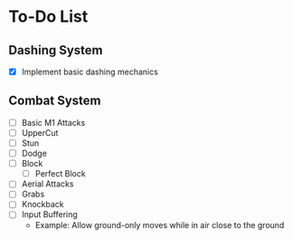 # To-Do List

## Dashing System
- [x] Implement basic dashing mechanics

## Combat System
- [ ] Basic M1 Attacks
- [ ] UpperCut
- [ ] Stun
- [ ] Dodge
- [ ] Block
    - [ ] Perfect Block
- [ ] Aerial Attacks
- [ ] Grabs
- [ ] Knockback
- [ ] Input Buffering
    - Example: Allow ground-only moves while in air close to the ground
